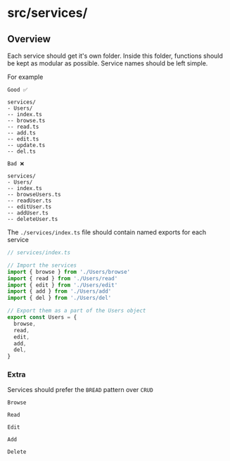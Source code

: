 # src/services/

## Overview

Each service should get it's own folder. Inside this folder, functions should be kept as modular as possible. Service names should be left simple.

For example

```
Good ✅

services/
- Users/
-- index.ts
-- browse.ts
-- read.ts
-- add.ts
-- edit.ts
-- update.ts
-- del.ts
```

```
Bad ❌

services/
- Users/
-- index.ts
-- browseUsers.ts
-- readUser.ts
-- editUser.ts
-- addUser.ts
-- deleteUser.ts
```

The `./services/index.ts` file should contain named exports for each service

```typescript
// services/index.ts

// Import the services
import { browse } from './Users/browse'
import { read } from './Users/read'
import { edit } from './Users/edit'
import { add } from './Users/add'
import { del } from './Users/del'

// Export them as a part of the Users object
export const Users = {
  browse,
  read,
  edit,
  add,
  del,
}
```

### Extra

Services should prefer the `BREAD` pattern over `CRUD`

```
Browse

Read

Edit

Add

Delete
```

